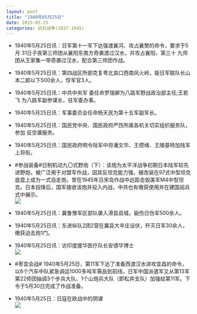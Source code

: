 ```yaml
---
layout: post
title: "1940年05月25日"
date: 2015-05-25
categories: 抗日战争(1937-1945)
---
```


<meta name="referrer" content="no-referrer" />

- 1940年5月25日讯：日军第十一军下达强渡襄河、攻占襄樊的命令，要求于5月 31日子夜第三师团从襄阳东南方奇袭渡过汉水，并攻占襄阳，第三十 九师团从王家集一带奇袭过汉水，配合第三师团作战。  

- 1940年5月25日讯：第四战区所部克复粤北良口西南风火岭，毙日军联队长山本二郎以下500余人，俘军官3人。 

- 1940年5月25日讯：中共中央军 委任命罗瑞卿为八路军野战政治部主任;王若飞 为八路军副参谋长，驻军委办事。 

- 1940年5月25日讯：军事委员会任命杨天民为第十五军副军长。 

- 1940年5月25日讯：国民党中央、国民政府严饬所属各机关切实组织服务队，参加 反空袭服务。 

- 1940年5月25日讯：国民政府明令陆军中将潘文华、王缵绪、王陵基特加陆军上将衔。  

- #参战装备#日制机动九〇式野炮（下）：该炮为太平洋战争初期日本陆军较先进野炮，被广泛用于对盟军作战，因其反坦克能力强，被改装在97式中型坦克底盘上成为一式自走炮，曾在1945年吕宋岛作战中远距击毁美军M4中型坦克。日本投降后，国军接收该炮并投入内战，中共也有缴获使用并在建国阅兵式中展示。 <br/><img src="https://ww4.sinaimg.cn/large/aca367d8jw1esg9mwa9a7j20br1kqqdr.jpg" />

- 1940年5月25日讯：冀鲁豫军区部队袭入滑县县城，毙伤日伪军500余人。 

- 1940年5月25日讯：东进纵队2团2营在冀县大辛庄设伏，歼灭日军30余人，缴获迫击炮1门。 

- 1940年5月25日讯：访印度援华医疗队长安德华博士 <br/><img src="https://ww1.sinaimg.cn/large/aca367d8jw1esg6rjz275j20g71ds7h4.jpg" />

- #枣宜会战# 1940年5月25日，第11军下达了准备西渡汉水进攻宜昌的命令，以6个汽车中队紧急调运1000多吨军需品到前线，日军中国派遣军又从第13军第22师团抽调3个步兵大队、1个山炮兵大队（即松井支队）加强给第11军。下令于5月30日完成了作战准备。 

- 1940年5月25日：日寇在欧战中的阴谋 <br/><img src="https://ww3.sinaimg.cn/large/aca367d8jw1esg4g6fh5zj212f0huahh.jpg" />

